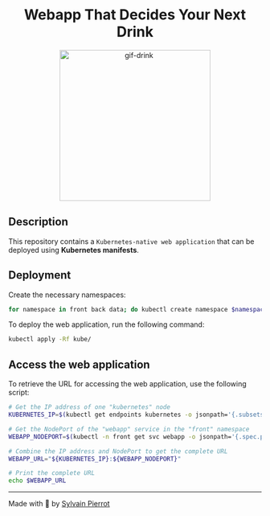 <h1 align="center">Webapp That Decides Your Next Drink</h1>

<p align="center">
    <img src="https://media.tenor.com/mBLX9j5CuMIAAAAC/thor-another.gif" alt="gif-drink" width=300 />
</p>

## Description

This repository contains a `Kubernetes-native web application` that can be deployed using **Kubernetes manifests**.

## Deployment

Create the necessary namespaces:

```bash
for namespace in front back data; do kubectl create namespace $namespace; done
```

To deploy the web application, run the following command:

```bash
kubectl apply -Rf kube/
```

## Access the web application 

To retrieve the URL for accessing the web application, use the following script:

```bash
# Get the IP address of one "kubernetes" node
KUBERNETES_IP=$(kubectl get endpoints kubernetes -o jsonpath='{.subsets[0].addresses[0].ip}')

# Get the NodePort of the "webapp" service in the "front" namespace
WEBAPP_NODEPORT=$(kubectl -n front get svc webapp -o jsonpath='{.spec.ports[0].nodePort}')

# Combine the IP address and NodePort to get the complete URL
WEBAPP_URL="${KUBERNETES_IP}:${WEBAPP_NODEPORT}"

# Print the complete URL
echo $WEBAPP_URL
```

---

Made with :sparkling_heart: by [Sylvain Pierrot](https://github.com/sylvain-pierrot)